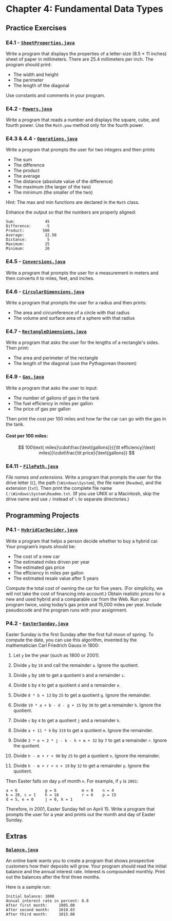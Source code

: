 # Chapter 4: Fundamental Data Types

## Practice Exercises

### E4.1 - [`SheetProperties.java`](./SheetProperties.java)

Write a program that displays the properties of a letter-size (8.5 × 11 inches) sheet of paper in millimeters. There are 25.4 millimeters per inch. The program should print:

-   The width and height
-   The perimeter
-   The length of the diagonal

Use constants and comments in your program.

### E4.2 - [`Powers.java`](./Powers.java)

Write a program that reads a number and displays the square, cube, and fourth power. Use the `Math.pow` method only for the fourth power.

### E4.3 & 4.4 - [`Operations.java`](./Operations.java)

Write a program that prompts the user for two integers and then prints

-   The sum
-   The difference
-   The product
-   The average
-   The distance (absolute value of the difference)
-   The maximum (the larger of the two)
-   The minimum (the smaller of the two)

Hint: The max and min functions are declared in the `Math` class.

Enhance the output so that the numbers are properly aligned:

```
Sum:             45
Difference:      -5
Product:        500
Average:         22.50
Distance:         5
Maximum:         25
Minimum:         20
```

### E4.5 - [`Conversions.java`](./Conversions.java)

Write a program that prompts the user for a measurement in meters and then converts it to miles, feet, and inches.

### E4.6 - [`CircularDimensions.java`](./CircularDimensions.java)

Write a program that prompts the user for a radius and then prints:

-   The area and circumference of a circle with that radius
-   The volume and surface area of a sphere with that radius

### E4.7 - [`RectangleDimensions.java`](./RectangleDimensions.java)

Write a program that asks the user for the lengths of a rectangle's sides. Then print:

-   The area and perimeter of the rectangle
-   The length of the diagonal (use the Pythagorean theorem)

### E4.9 - [`Gas.java`](./Gas.java)

Write a program that asks the user to input:

-   The number of gallons of gas in the tank
-   The fuel efficiency in miles per gallon
-   The price of gas per gallon

Then print the cost per 100 miles and how far the car can go with the gas in the tank.

#### Cost per 100 miles:

$$
100\text{ miles}\cdot\frac{\text{gallons}}{{\tt efficiency}\text{ miles}}\cdot\frac{\tt price}{\text{gallons}}
$$

### E4.11 - [`FilePath.java`](./FilePath.java)

_File names and extensions._ Write a program that prompts the user for the drive letter (`C`), the path (`\Windows\System`), the file name (`Readme`), and the extension (`txt`). Then print the complete file name `C:\Windows\System\Readme.txt`. (If you use UNIX or a Macintosh, skip the drive name and use `/` instead of `\` to separate directories.)

## Programming Projects

### P4.1 - [`HybridCarDecider.java`](./HybridCarDecider.java)

Write a program that helps a person decide whether to buy a hybrid car. Your program’s inputs should be:

-   The cost of a new car
-   The estimated miles driven per year
-   The estimated gas price
-   The efficiency in miles per gallon
-   The estimated resale value after 5 years

Compute the total cost of owning the car for five years. (For simplicity, we will not take the cost of financing into account.) Obtain realistic prices for a new and used hybrid and a comparable car from the Web. Run your program twice, using today’s gas price and 15,000 miles per year. Include pseudocode and the program runs with your assignment.

### P4.2 - [`EasterSunday.java`](./EasterSunday.java)

Easter Sunday is the first Sunday after the first full moon of spring. To compute the date, you can use this algorithm, invented by the mathematician Carl Friedrich Gauss in 1800:

1. Let `y` be the year (such as 1800 or 2001).

2. Divide `y` by `19` and call the remainder `a`. Ignore the quotient.

3. Divide `y` by `100` to get a quotient `b` and a remainder `c`.

4. Divide `b` by `4` to get a quotient `d` and a remainder `e`.

5. Divide `8 * b + 13` by `25` to get a quotient `g`. Ignore the remainder.

6. Divide `19 * a + b - d - g + 15` by `30` to get a remainder `h`. Ignore the quotient.

7. Divide `c` by `4` to get a quotient `j` and a remainder `k`.

8. Divide `a + 11 * h` by `319` to get a quotient `m`. Ignore the remainder.

9. Divide `2 * e + 2 * j - k - h + m + 32` by `7` to get a remainder `r`. Ignore the quotient.

10. Divide `h - m + r + 90` by `25` to get a quotient `n`. Ignore the remainder.

11. Divide `h - m + r + n + 19` by `32` to get a remainder `p`. Ignore the quotient.

Then Easter falls on day `p` of month `n`. For example, if `y` is `2001`:

```
a = 6            g = 6           m = 0    n = 4
b = 20, c = 1    h = 18          r = 6    p = 15
d = 5, e = 0     j = 0, k = 1
```

Therefore, in 2001, Easter Sunday fell on April 15. Write a program that prompts the user for a year and prints out the month and day of Easter Sunday.

## Extras

### [`Balance.java`](./Balance.java)

An online bank wants you to create a program that shows prospective customers how their deposits will grow. Your program should read the initial balance and the annual interest rate. Interest is compounded monthly. Print out the balances after the first three months.

Here is a sample run:

```
Initial balance: 1000
Annual interest rate in percent: 6.0
After first month:     1005.00
After second month:    1010.03
After third month:     1015.08
```
